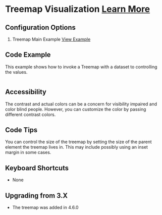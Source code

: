 
# Treemap Visualization  [Learn More](#)

## Configuration Options

1. Treemap Main Example [View Example]( ../components/treemap/example-index)

## Code Example

This example shows how to invoke a Treemap with a dataset to controlling the values.

```javascript
```

## Accessibility

The contrast and actual colors can be a concern for visibility impaired and color blind people. However, you can customize the color by passing different contrast colors.

## Code Tips

You can control the size of the treemap by setting the size of the parent element the treemap lives in.
This may include possibly using an inset margin in some cases.

## Keyboard Shortcuts

- None

## Upgrading from 3.X

-   The treemap was added in 4.6.0
